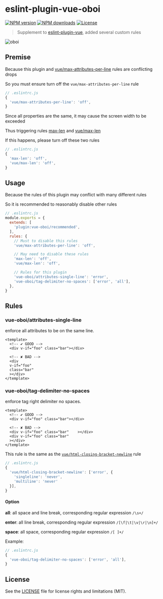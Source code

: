 # eslint-plugin-vue-oboi

[![NPM version](https://img.shields.io/npm/v/eslint-plugin-vue-oboi.svg?style=flat)](https://npmjs.org/package/eslint-plugin-vue-oboi)
[![NPM downloads](https://img.shields.io/npm/dm/eslint-plugin-vue-oboi.svg?style=flat)](https://npmjs.org/package/eslint-plugin-vue-oboi)
[![License](https://img.shields.io/github/license/maxming2333/eslint-plugin-vue-oboi.svg?style=flat)](https://github.com/maxming2333/eslint-plugin-vue-oboi/blob/master/LICENSE.md)

> Supplement to [eslint-plugin-vue](https://github.com/vuejs/eslint-plugin-vue), added several custom rules

![oboi](https://user-images.githubusercontent.com/8816730/74127556-ef3d0800-4c15-11ea-91e4-4d55707fe678.gif)

## Premise

Because this plugin and [vue/max-attributes-per-line](https://github.com/vuejs/eslint-plugin-vue/blob/master/docs/rules/max-attributes-per-line.md) rules are conflicting drops

So you must ensure turn off the `vue/max-attributes-per-line` rule

```js
// .eslintrc.js
{
  'vue/max-attributes-per-line': 'off',
}
```

Since all properties are the same, it may cause the screen width to be exceeded

Thus triggering rules [max-len](https://eslint.org/docs/rules/max-len) and [vue/max-len](https://github.com/vuejs/eslint-plugin-vue/blob/master/docs/rules/max-len.md)

If this happens, please turn off these two rules

```js
// .eslintrc.js
{
  'max-len': 'off',
  'vue/max-len': 'off',
}
```

## Usage

Because the rules of this plugin may conflict with many different rules

So it is recommended to reasonably disable other rules

```js
// .eslintrc.js
module.exports = {
  extends: [
    'plugin:vue-oboi/recommended',
  ],
  rules: {
    // Must to disable this rules
    'vue/max-attributes-per-line': 'off',

    // May need to disable these rules
    'max-len': 'off',
    'vue/max-len': 'off',

    // Rules for this plugin
    'vue-oboi/attributes-single-line': 'error',
    'vue-oboi/tag-delimiter-no-spaces': ['error', 'all'],
  },
}
```

## Rules

### vue-oboi/attributes-single-line

enforce all attributes to be on the same line.

```vue
<template>
  <!-- ✔ GOOD -->
  <div v-if="foo" class="bar"></div>

  <!-- ✘ BAD -->
  <div
  v-if="foo"
  class="bar"
  ></div>
</template>
```

### vue-oboi/tag-delimiter-no-spaces

enforce tag right delimiter no spaces.

```vue
<template>
  <!-- ✔ GOOD -->
  <div v-if="foo" class="bar"></div>

  <!-- ✘ BAD -->
  <div v-if="foo" class="bar"    ></div>
  <div v-if="foo" class="bar"
  ></div>
</template>
```

This rule is the same as the [`vue/html-closing-bracket-newline`](https://github.com/vuejs/eslint-plugin-vue/blob/master/docs/rules/html-closing-bracket-newline.md) rule

```js
// .eslintrc.js
{
  'vue/html-closing-bracket-newline': ['error', {
    'singleline': 'never',
    'multiline': 'never'
  }],
}
```

#### Option

**all**: all space and line break, corresponding regular expression `/\s+/`

**enter**: all line break, corresponding regular expression `/[\f|\t|\v|\r|\n]+/`

**space**: all space, corresponding regular expression `/[ ]+/`

Example:

```js
// .eslintrc.js
{
  'vue-oboi/tag-delimiter-no-spaces': ['error', 'all'],
}
```

## License

See the [LICENSE](LICENSE) file for license rights and limitations (MIT).